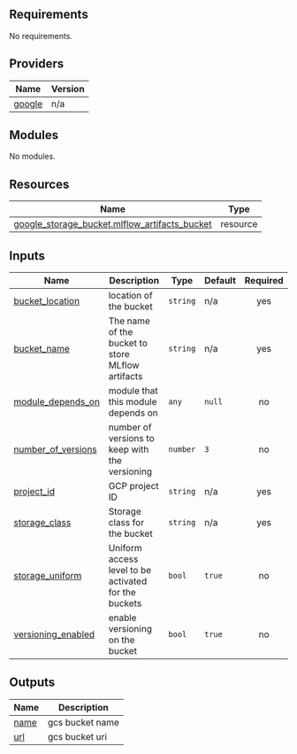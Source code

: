 ## Requirements

No requirements.

## Providers

| Name | Version |
|------|---------|
| <a name="provider_google"></a> [google](#provider\_google) | n/a |

## Modules

No modules.

## Resources

| Name | Type |
|------|------|
| [google_storage_bucket.mlflow_artifacts_bucket](https://registry.terraform.io/providers/hashicorp/google/latest/docs/resources/storage_bucket) | resource |

## Inputs

| Name | Description | Type | Default | Required |
|------|-------------|------|---------|:--------:|
| <a name="input_bucket_location"></a> [bucket\_location](#input\_bucket\_location) | location of the bucket | `string` | n/a | yes |
| <a name="input_bucket_name"></a> [bucket\_name](#input\_bucket\_name) | The name of the bucket to store MLflow artifacts | `string` | n/a | yes |
| <a name="input_module_depends_on"></a> [module\_depends\_on](#input\_module\_depends\_on) | module that this module depends on | `any` | `null` | no |
| <a name="input_number_of_versions"></a> [number\_of\_versions](#input\_number\_of\_versions) | number of versions to keep with the versioning | `number` | `3` | no |
| <a name="input_project_id"></a> [project\_id](#input\_project\_id) | GCP project ID | `string` | n/a | yes |
| <a name="input_storage_class"></a> [storage\_class](#input\_storage\_class) | Storage class for the bucket | `string` | n/a | yes |
| <a name="input_storage_uniform"></a> [storage\_uniform](#input\_storage\_uniform) | Uniform access level to be activated for the buckets | `bool` | `true` | no |
| <a name="input_versioning_enabled"></a> [versioning\_enabled](#input\_versioning\_enabled) | enable versioning on the bucket | `bool` | `true` | no |

## Outputs

| Name | Description |
|------|-------------|
| <a name="output_name"></a> [name](#output\_name) | gcs bucket name |
| <a name="output_url"></a> [url](#output\_url) | gcs bucket uri |
